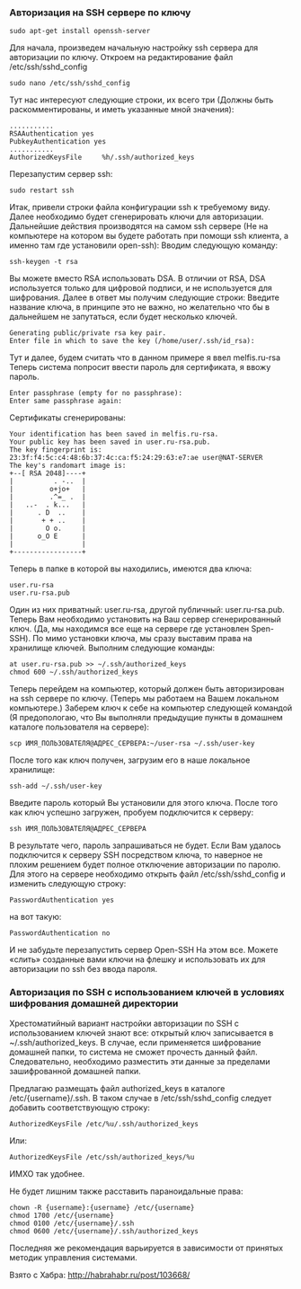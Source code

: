 ### Авторизация на SSH сервере по ключу

```
sudo apt-get install openssh-server
```
Для начала, произведем начальную настройку ssh сервера для авторизации по ключу. Откроем на редактирование файл /etc/ssh/sshd_config
```
sudo nano /etc/ssh/sshd_config
```
Тут нас интересуют следующие строки, их всего три (Должны быть раскомментированы, и иметь указанные мной значения):
```
...........
RSAAuthentication yes
PubkeyAuthentication yes
...........
AuthorizedKeysFile     %h/.ssh/authorized_keys
```
Перезапустим сервер ssh:
```
sudo restart ssh
```
Итак, привели строки файла конфигурации ssh к требуемому виду.
Далее необходимо будет сгенерировать ключи для авторизации. Дальнейшие действия производятся на самом ssh сервере (Не на компьютере на котором вы будете работать при помощи ssh клиента, а именно там где установили open-ssh):
Вводим следующую команду:
```
ssh-keygen -t rsa
```
Вы можете вместо RSA использовать DSA. В отличии от RSA, DSA используется только для цифровой подписи, и не используется для шифрования.
Далее в ответ мы получим следующие строки:
Введите название ключа, в принципе это не важно, но желательно что бы в дальнейшем не запутаться, если будет несколько ключей.
```
Generating public/private rsa key pair.
Enter file in which to save the key (/home/user/.ssh/id_rsa):
```
Тут и далее, будем считать что в данном примере я ввел melfis.ru-rsa
Теперь система попросит ввести пароль для сертификата, я ввожу пароль.
```
Enter passphrase (empty for no passphrase):
Enter same passphrase again:
```
Сертификаты сгенерированы:
```
Your identification has been saved in melfis.ru-rsa.
Your public key has been saved in user.ru-rsa.pub.
The key fingerprint is:
23:3f:f4:5c:c4:48:6b:37:4c:ca:f5:24:29:63:e7:ae user@NAT-SERVER
The key's randomart image is:
+--[ RSA 2048]----+
|          . -..  |
|         o+jo+   |
|         .^=_ .  |
|   ..-  . k...   |
|      . D  ..    |
|       + + ..    |
|        O o.     |
|      o_O E      |
|                 |
+-----------------+
```
Теперь в папке в которой вы находились, имеются два ключа:
```
user.ru-rsa
user.ru-rsa.pub
```
Один из них приватный: user.ru-rsa, другой публичный: user.ru-rsa.pub.
Теперь Вам необходимо установить на Ваш сервер сгенерированный ключ. (Да, мы находимся все еще на сервере где установлен Spen-SSH). По мимо установки ключа, мы сразу выставим права на хранилище ключей.
Выполним следующие команды:
```
at user.ru-rsa.pub >> ~/.ssh/authorized_keys
chmod 600 ~/.ssh/authorized_keys
```
Теперь перейдем на компьютер, который должен быть авторизирован на ssh сервере по ключу. (Теперь мы работаем на Вашем локальном компьютере.)
Заберем ключ к себе на компьютер следующей командой (Я предопологаю, что Вы выполняли предыдущие пункты в домашнем каталоге пользователя на сервере):
```
scp ИМЯ_ПОЛЬЗОВАТЕЛЯ@АДРЕС_СЕРВЕРА:~/user-rsa ~/.ssh/user-key
```
После того как ключ получен, загрузим его в наше локальное хранилище:
```
ssh-add ~/.ssh/user-key
```
Введите пароль который Вы установили для этого ключа. После того как ключ успешно загружен, пробуем подключится к серверу:
```
ssh ИМЯ_ПОЛЬЗОВАТЕЛЯ@АДРЕС_СЕРВЕРА
```
В результате чего, пароль запрашиваться не будет. Если Вам удалось подключится к серверу SSH посредством ключа, то наверное не плохим решением будет полное отключение авторизации по паролю. Для этого на сервере необходимо открыть файл /etc/ssh/sshd_config и изменить следующую строку:
```
PasswordAuthentication yes
```
на вот такую:
```
PasswordAuthentication no
```
И не забудьте перезапустить сервер Open-SSH
На этом все. Можете «слить» созданные вами ключи на флешку и использовать их для авторизации по ssh без ввода пароля.

### Авторизация по SSH с использованием ключей в условиях шифрования домашней директории

Хрестоматийный вариант настройки авторизации по SSH с использованием ключей знают все: открытый ключ записывается в ~/.ssh/authorized_keys. В случае, если применяется шифрование домашней папки, то система не сможет прочесть данный файл. Следовательно, необходимо разместить эти данные за пределами зашифрованной домашней папки.

Предлагаю размещать файл authorized_keys в каталоге /etc/{username}/.ssh. В таком случае в /etc/ssh/sshd_config следует добавить соответствующую строку:
```
AuthorizedKeysFile /etc/%u/.ssh/authorized_keys
```
Или:
```
AuthorizedKeysFile /etc/ssh/authorized_keys/%u
```
ИМХО так удобнее.

Не будет лишним также расставить параноидальные права:
```
chown -R {username}:{username} /etc/{username}
chmod 1700 /etc/{username}
chmod 0100 /etc/{username}/.ssh
chmod 0600 /etc/{username}/.ssh/authorized_keys
```
Последняя же рекомендация варьируется в зависимости от принятых методик управления системами.

Взято с Хабра: http://habrahabr.ru/post/103668/
